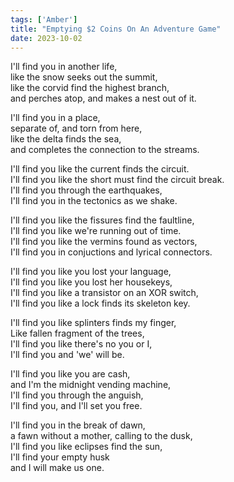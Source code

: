 ```yaml
---
tags: ['Amber']
title: "Emptying $2 Coins On An Adventure Game"
date: 2023-10-02
---
```


I'll find you in another life,  
like the snow seeks out the summit,  
like the corvid find the highest branch,  
and perches atop, and makes a nest out of it.

I'll find you in a place,  
separate of, and torn from here,  
like the delta finds the sea,  
and completes the connection to the streams.

I'll find you like the current finds the circuit.  
I'll find you like the short must find the circuit break.  
I'll find you through the earthquakes,  
I'll find you in the tectonics as we shake.

I'll find you like the fissures find the faultline,  
I'll find you like we're running out of time.  
I'll find you like the vermins found as vectors,  
I'll find you in conjuctions and lyrical connectors.

I'll find you like you lost your language,  
I'll find you like you lost her housekeys,  
I'll find you like a transistor on an XOR switch,  
I'll find you like a lock finds its skeleton key.

I'll find you like splinters finds my finger,  
Like fallen fragment of the trees,  
I'll find you like there's no you or I,  
I'll find you and 'we' will be.

I'll find you like you are cash,  
and I'm the midnight vending machine,  
I'll find you through the anguish,  
I'll find you, and I'll set you free.

I'll find you in the break of dawn,  
a fawn without a mother, calling to the dusk,  
I'll find you like eclipses find the sun,  
I'll find your empty husk  
and I will make us one.
